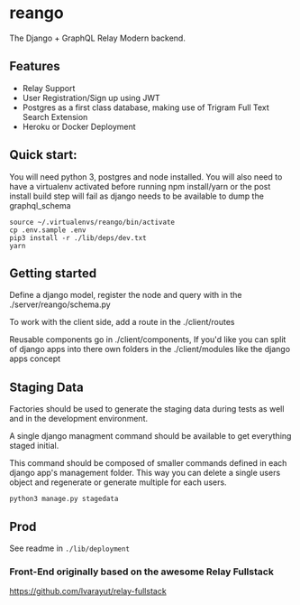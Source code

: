 # reango
The Django + GraphQL Relay Modern backend.


## Features

* Relay Support
* User Registration/Sign up using JWT
* Postgres as a first class database, making use of Trigram Full Text Search Extension
* Heroku or Docker Deployment

## Quick start:
You will need python 3, postgres and node installed.
You will also need to have a virtualenv activated before running npm install/yarn or the post install build step will fail as django needs to be available to dump the graphql_schema
```
source ~/.virtualenvs/reango/bin/activate
cp .env.sample .env
pip3 install -r ./lib/deps/dev.txt
yarn
```



## Getting started
Define a django model, register the node and query with in the ./server/reango/schema.py

To work with the client side, add a route in the ./client/routes

Reusable components go in ./client/components, 
If you'd like you can split of django apps into there own folders in the 
./client/modules like the django apps concept

## Staging Data
Factories should be used to generate the staging data during tests as well and in the development environment.

A single django managment command should be available to get everything staged initial.

This command should be composed of smaller commands defined in each django app's management folder. This way you can delete a single users object and regenerate or generate multiple for each users.

`python3 manage.py stagedata`

## Prod

See readme in `./lib/deployment`

### Front-End originally based on the awesome Relay Fullstack
https://github.com/lvarayut/relay-fullstack
